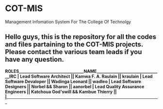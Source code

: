 # COT-MIS
Management Infomation System For The College Of Technolgy

Hello guys, this is the repository for all the codes and files partaining to the COT-MIS projects.
Please contact the various team leads if you have any question.
------------------------------------------------------------------------------------------
____________ROLES________________________________NAME________________________________IRC__ 
| Lead Software Architect          || Kamwa F. A. Raulain                     ||  kraulain
| Lead Software Devaloper          || Wadinga Leonard                         ||  wadleo
| Lead Software Designers          || Norbel && Sharon                        ||  aanorbel 
| Lead Quality Assurance Engineers || Katchoua God'swill && Kambue Thierry    ||  
|_________________________________________________________________________________________
